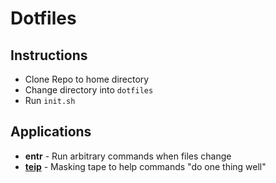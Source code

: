 # Dotfiles

## Instructions
- Clone Repo to home directory
- Change directory into `dotfiles`
- Run `init.sh`


## Applications
- **entr** - Run arbitrary commands when files change
- **[teip](https://github.com/greymd/teip)** - Masking tape to help commands "do one thing well"